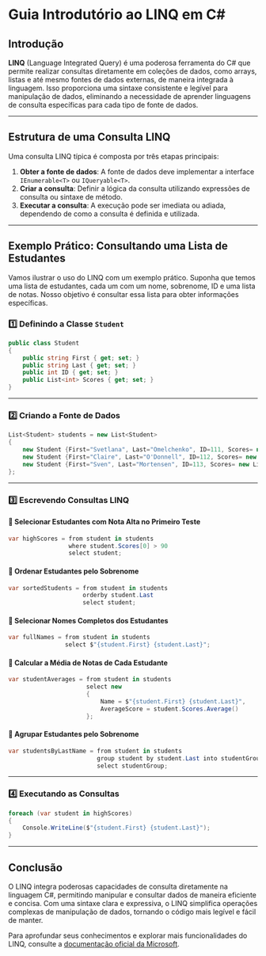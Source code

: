 # Guia Introdutório ao LINQ em C#

## Introdução

**LINQ** (Language Integrated Query) é uma poderosa ferramenta do C# que permite realizar consultas diretamente em coleções de dados, como arrays, listas e até mesmo fontes de dados externas, de maneira integrada à linguagem. Isso proporciona uma sintaxe consistente e legível para manipulação de dados, eliminando a necessidade de aprender linguagens de consulta específicas para cada tipo de fonte de dados.

---

## Estrutura de uma Consulta LINQ

Uma consulta LINQ típica é composta por três etapas principais:

1. **Obter a fonte de dados**: A fonte de dados deve implementar a interface `IEnumerable<T>` ou `IQueryable<T>`.
2. **Criar a consulta**: Definir a lógica da consulta utilizando expressões de consulta ou sintaxe de método.
3. **Executar a consulta**: A execução pode ser imediata ou adiada, dependendo de como a consulta é definida e utilizada.

---

## Exemplo Prático: Consultando uma Lista de Estudantes

Vamos ilustrar o uso do LINQ com um exemplo prático. Suponha que temos uma lista de estudantes, cada um com um nome, sobrenome, ID e uma lista de notas. Nosso objetivo é consultar essa lista para obter informações específicas.

### 1️⃣ Definindo a Classe `Student`

```C#
public class Student
{
    public string First { get; set; }
    public string Last { get; set; }
    public int ID { get; set; }
    public List<int> Scores { get; set; }
}
```

---

### 2️⃣ Criando a Fonte de Dados

```C#
List<Student> students = new List<Student>
{
    new Student {First="Svetlana", Last="Omelchenko", ID=111, Scores= new List<int> {97, 92, 81, 60}},
    new Student {First="Claire", Last="O'Donnell", ID=112, Scores= new List<int> {75, 84, 91, 39}},
    new Student {First="Sven", Last="Mortensen", ID=113, Scores= new List<int> {88, 94, 65, 91}}
};
```

---

### 3️⃣ Escrevendo Consultas LINQ

#### 🔹 Selecionar Estudantes com Nota Alta no Primeiro Teste

```C#
var highScores = from student in students
                 where student.Scores[0] > 90
                 select student;
```

#### 🔹 Ordenar Estudantes pelo Sobrenome

```C#
var sortedStudents = from student in students
                     orderby student.Last
                     select student;
```

#### 🔹 Selecionar Nomes Completos dos Estudantes

```C#
var fullNames = from student in students
                select $"{student.First} {student.Last}";
```

#### 🔹 Calcular a Média de Notas de Cada Estudante

```C#
var studentAverages = from student in students
                      select new
                      {
                          Name = $"{student.First} {student.Last}",
                          AverageScore = student.Scores.Average()
                      };
```

#### 🔹 Agrupar Estudantes pelo Sobrenome

```C#
var studentsByLastName = from student in students
                         group student by student.Last into studentGroup
                         select studentGroup;
```

---

### 4️⃣ Executando as Consultas

```C#
foreach (var student in highScores)
{
    Console.WriteLine($"{student.First} {student.Last}");
}
```

---

## Conclusão

O LINQ integra poderosas capacidades de consulta diretamente na linguagem C#, permitindo manipular e consultar dados de maneira eficiente e concisa. Com uma sintaxe clara e expressiva, o LINQ simplifica operações complexas de manipulação de dados, tornando o código mais legível e fácil de manter.

Para aprofundar seus conhecimentos e explorar mais funcionalidades do LINQ, consulte a [documentação oficial da Microsoft](https://learn.microsoft.com/pt-br/dotnet/csharp/linq/get-started/walkthrough-writing-queries-linq).